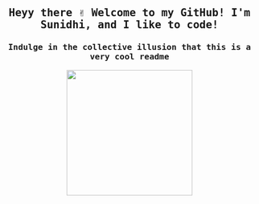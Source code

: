 
<h2 align="center"><samp> Heyy there ✌️ Welcome to my GitHub! I'm Sunidhi, and I like to code! </samp></h4>

<h3 align="center"><samp> Indulge in the collective illusion that this is a very cool readme </samp></h4>

<p align="center">
  <img width="250" src="https://media.giphy.com/media/MT5UUV1d4CXE2A37Dg/giphy.gif">
</p>
